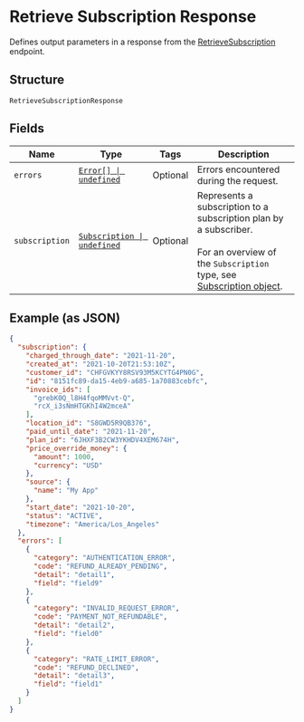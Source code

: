 
# Retrieve Subscription Response

Defines output parameters in a response from the
[RetrieveSubscription](../../doc/api/subscriptions.md#retrieve-subscription) endpoint.

## Structure

`RetrieveSubscriptionResponse`

## Fields

| Name | Type | Tags | Description |
|  --- | --- | --- | --- |
| `errors` | [`Error[] \| undefined`](../../doc/models/error.md) | Optional | Errors encountered during the request. |
| `subscription` | [`Subscription \| undefined`](../../doc/models/subscription.md) | Optional | Represents a subscription to a subscription plan by a subscriber.<br><br>For an overview of the `Subscription` type, see<br>[Subscription object](https://developer.squareup.com/docs/subscriptions-api/overview#subscription-object-overview). |

## Example (as JSON)

```json
{
  "subscription": {
    "charged_through_date": "2021-11-20",
    "created_at": "2021-10-20T21:53:10Z",
    "customer_id": "CHFGVKYY8RSV93M5KCYTG4PN0G",
    "id": "8151fc89-da15-4eb9-a685-1a70883cebfc",
    "invoice_ids": [
      "grebK0Q_l8H4fqoMMVvt-Q",
      "rcX_i3sNmHTGKhI4W2mceA"
    ],
    "location_id": "S8GWD5R9QB376",
    "paid_until_date": "2021-11-20",
    "plan_id": "6JHXF3B2CW3YKHDV4XEM674H",
    "price_override_money": {
      "amount": 1000,
      "currency": "USD"
    },
    "source": {
      "name": "My App"
    },
    "start_date": "2021-10-20",
    "status": "ACTIVE",
    "timezone": "America/Los_Angeles"
  },
  "errors": [
    {
      "category": "AUTHENTICATION_ERROR",
      "code": "REFUND_ALREADY_PENDING",
      "detail": "detail1",
      "field": "field9"
    },
    {
      "category": "INVALID_REQUEST_ERROR",
      "code": "PAYMENT_NOT_REFUNDABLE",
      "detail": "detail2",
      "field": "field0"
    },
    {
      "category": "RATE_LIMIT_ERROR",
      "code": "REFUND_DECLINED",
      "detail": "detail3",
      "field": "field1"
    }
  ]
}
```

